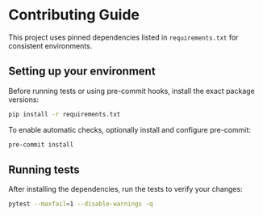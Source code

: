 # Contributing Guide

This project uses pinned dependencies listed in `requirements.txt` for consistent environments.

## Setting up your environment

Before running tests or using pre-commit hooks, install the exact package versions:

```bash
pip install -r requirements.txt
```

To enable automatic checks, optionally install and configure pre-commit:

```bash
pre-commit install
```

## Running tests

After installing the dependencies, run the tests to verify your changes:

```bash
pytest --maxfail=1 --disable-warnings -q
```

